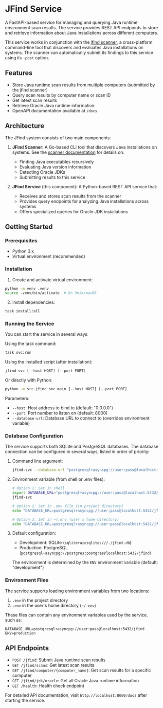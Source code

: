 # JFind Service

A FastAPI-based service for managing and querying Java runtime environment scan results. The service provides REST API endpoints to store and retrieve information about Java installations across different computers.

This service works in conjunction with the [jfind scanner](./scanner/README.md), a cross-platform command-line tool that discovers and evaluates Java installations on systems. The scanner can automatically submit its findings to this service using its `-post` option.

## Features

- Store Java runtime scan results from multiple computers (submitted by the jfind scanner)
- Query scan results by computer name or scan ID
- Get latest scan results
- Retrieve Oracle Java runtime information
- OpenAPI documentation available at `/docs`

## Architecture

The JFind system consists of two main components:

1. **JFind Scanner**: A Go-based CLI tool that discovers Java installations on systems. See the [scanner documentation](./scanner/README.md) for details on:
   - Finding Java executables recursively
   - Evaluating Java version information
   - Detecting Oracle JDKs
   - Submitting results to this service

2. **JFind Service** (this component): A Python-based REST API service that:
   - Receives and stores scan results from the scanner
   - Provides query endpoints for analyzing Java installations across systems
   - Offers specialized queries for Oracle JDK installations

## Getting Started

### Prerequisites

- Python 3.x
- Virtual environment (recommended)

### Installation

1. Create and activate virtual environment:
```bash
python -m venv .venv
source .venv/bin/activate  # On Unix/macOS
```

2. Install dependencies:
```bash
task install:all
```

### Running the Service

You can start the service in several ways:

Using the task command:
```bash
task svc:run
```

Using the installed script (after installation):
```bash
jfind-svc [--host HOST] [--port PORT]
```

Or directly with Python:
```bash
python -m src.jfind_svc.main [--host HOST] [--port PORT]
```

Parameters:
- `--host`: Host address to bind to (default: "0.0.0.0")
- `--port`: Port number to listen on (default: 8000)
- `--database-url`: Database URL to connect to (overrides environment variable)

### Database Configuration

The service supports both SQLite and PostgreSQL databases. The database connection can be configured in several ways, listed in order of priority:

1. Command line argument:
   ```bash
   jfind-svc --database-url "postgresql+asyncpg://user:pass@localhost:5432/jfind"
   ```

2. Environment variable (from shell or .env files):
   ```bash
   # Option 1: Set in shell
   export DATABASE_URL="postgresql+asyncpg://user:pass@localhost:5432/jfind"
   jfind-svc

   # Option 2: Set in .env file (in project directory)
   echo "DATABASE_URL=postgresql+asyncpg://user:pass@localhost:5432/jfind" > .env

   # Option 3: Set in ~/.env (user's home directory)
   echo "DATABASE_URL=postgresql+asyncpg://user:pass@localhost:5432/jfind" > ~/.env
   ```

3. Default configuration:
   - Development: SQLite (`sqlite+aiosqlite:///./jfind.db`)
   - Production: PostgreSQL (`postgresql+asyncpg://postgres:postgres@localhost:5432/jfind`)
   
   The environment is determined by the `ENV` environment variable (default: "development")

### Environment Files

The service supports loading environment variables from two locations:
1. `.env` in the project directory
2. `.env` in the user's home directory (`~/.env`)

These files can contain any environment variables used by the service, such as:
```env
DATABASE_URL=postgresql+asyncpg://user:pass@localhost:5432/jfind
ENV=production
```

## API Endpoints

- `POST /jfind`: Submit Java runtime scan results
- `GET /jfind/scans`: Get latest scan results
- `GET /jfind/computer/{computer_name}`: Get scan results for a specific computer
- `GET /jfind/jdk/oracle`: Get all Oracle Java runtime information
- `GET /health`: Health check endpoint

For detailed API documentation, visit `http://localhost:8000/docs` after starting the service.